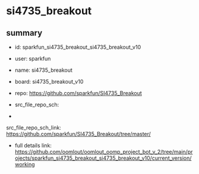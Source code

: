 # si4735_breakout
 
## summary 
* id: sparkfun_si4735_breakout_si4735_breakout_v10
* user: sparkfun
* name: si4735_breakout
* board: si4735_breakout_v10
* repo: https://github.com/sparkfun/SI4735_Breakout



* src_file_repo_sch: 
*
 src_file_repo_sch_link: https://github.com/sparkfun/SI4735_Breakout/tree/master/
* full details link: https://github.com/oomlout/oomlout_oomp_project_bot_v_2/tree/main/projects/sparkfun_si4735_breakout_si4735_breakout_v10/current_version/working  






